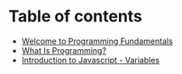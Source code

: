 # Table of contents

- [Welcome to Programming Fundamentals](README.md)
- [What Is Programming?](what-is-programming.md)
- [Introduction to Javascript - Variables](intro-to-js-variables.md)
